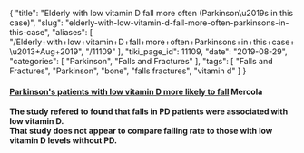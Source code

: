 {
    "title": "Elderly with low vitamin D fall more often (Parkinson\u2019s in this case)",
    "slug": "elderly-with-low-vitamin-d-fall-more-often-parkinsons-in-this-case",
    "aliases": [
        "/Elderly+with+low+vitamin+D+fall+more+often+Parkinsons+in+this+case+\u2013+Aug+2019",
        "/11109"
    ],
    "tiki_page_id": 11109,
    "date": "2019-08-29",
    "categories": [
        "Parkinson",
        "Falls and Fractures"
    ],
    "tags": [
        "Falls and Fractures",
        "Parkinson",
        "bone",
        "falls fractures",
        "vitamin d"
    ]
}


#### [Parkinson's patients with low vitamin D more likely to fall](https://articles.mercola.com/sites/articles/archive/2019/08/29/vitamin-d-deficiency-parkinsons-disease.aspx?utm_source=dnl&utm_medium=email&utm_content=art2&utm_campaign=20190829Z1&et_cid=DM328843&et_rid=696535719) Mercola

 **The study refered to found that falls in PD patients were associated with low vitamin D.  
That study does not appear to compare falling rate to those with low vitamin D levels without PD.**